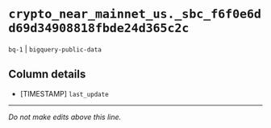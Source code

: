 # `crypto_near_mainnet_us._sbc_f6f0e6dd69d34908818fbde24d365c2c`
`bq-1` | `bigquery-public-data`

## Column details
* [TIMESTAMP] `last_update`

-------------------------------------------------------------------------------
*Do not make edits above this line.*
